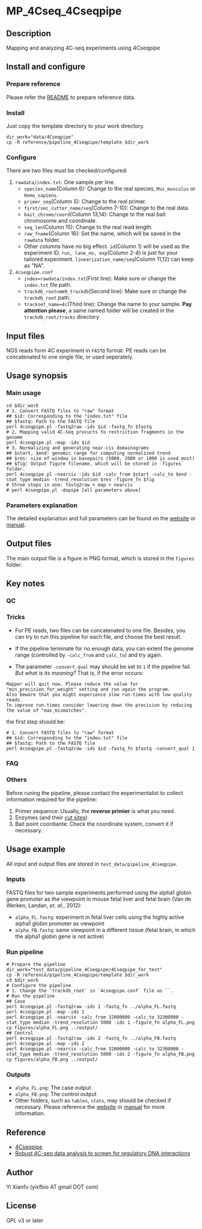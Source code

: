 # MP_4Cseq_4Cseqpipe

## Description
Mapping and analyzing 4C-seq experiments using 4Cseqpipe

## Install and configure

### Prepare reference

Please refer the [README](./prepare_reference/README.md) to prepare reference data.

### Install
Just copy the template directory to your work directory.
```shell
dir_work="data/4Cseqpipe"
cp -R reference/pipeline_4Cseqpipe/template $dir_work
```
### Configure
There are two files must be checked/configured:
1. `rawdata/index.txt`: One sample per line.
	* `species_name`(Column 6): Change to the real species, `Mus_musculus` or `Homo_sapiens`.
	* `primer_seq`(Column 5): Change to the real primer.
	* `first/sec_cutter_name/seq`(Column 7-10): Change to the real data.
	* `bait_chromo/coord`(Column 13,14): Change to the real bait chromosome and coordinate.
	* `seq_len`(Column 15): Change to the real read length.
	* `raw_fname`(Column 16): Set the name, which will be saved in the `rawdata` folder.
	* Other columns have no big effect. `id`(Column 1) will be used as the experiment ID. `run, lane_no, exp`(Column 2-4) is just for your tailored experiment. `linearization_name/seq`(Column 11,12) can keep as "NA".
2. `4cseqpipe.conf`
	* `index=rawdata/index.txt`(First line): Make sure or change the `index.txt` file path.
	* `trackdb_root=mm9_trackdb`(Second line): Make sure or change the `trackdb_root` path.
	* `trackset_name=4c`(Third line): Change the name to your sample. **Pay attention please**, a same named folder will be created in the `trackdb_root/tracks` directory.

## Input files
NGS reads form 4C experiment in `FASTQ` format. PE reads can be concatenated to one single file, or used seperately.

## Usage synopsis
### Main usage
```shell
cd $dir_work
# 1. Convert FASTQ files to "raw" format
## $id: Corresponding to the "index.txt" file
## $fastq: Path to the FASTQ file
perl 4cseqpipe.pl -fastq2raw -ids $id -fastq_fn $fastq
# 2. Mapping valid 4C-Seq procucts to restriction fragments in the genome
perl 4cseqpipe.pl –map -ids $id
# 3. Normalizing and generating near-cis domainograms
## $start, $end: genomic range for computing normalized trend
## $res: size of window in basepairs (5000, 2000 or 1000 is used most)
## $fig: Output figure filename, which will be stored in `figures` folder.
perl 4cseqpipe.pl –nearcis -ids $id -calc_from $start -calc_to $end -stat_type median -trend_resolution $res -figure_fn $fig
# three steps in one: fastq2raw + map + nearcis
# perl 4cseqpipe.pl -dopipe [all parameters above]
```
### Parameters explanation
The detailed explanation and full parameters can be found on the [website](http://compgenomics.weizmann.ac.il/tanay/?page_id=367) or [manual](../../reference/pipeline_4Cseqpipe/4cseq_pipe_manual.pdf).

## Output files
The main output file is a figure in PNG format, which is stored in the `figures` folder.

## Key notes
### QC
### Tricks
* For PE reads, two files can be concatenated to one file. Besides, you can try to run this pipeline for each file, and choose the best result.

* If the pipeline terminate for no enough data, you can extent the genome range (controlled by `-calc_from` and `calc_to`) and try again.

* The parameter `-convert_qual` may should be set to `1` if the pipeline fail. *But what is its meaning?* That is, if the error occurs:

```
Mapper will quit now. Please reduce the value for "min_precision_for_weight" setting and run again the program.
Also beware that you might experience slow run-times with low quality reads.
To improve run-times consider lowering down the precision by reducing the value of "max_mismatches".
```
the first step should be:
```
# 1. Convert FASTQ files to "raw" format
## $id: Corresponding to the "index.txt" file
## $fastq: Path to the FASTQ file
perl 4cseqpipe.pl -fastq2raw -ids $id -fastq_fn $fastq -convert_qual 1
```


### FAQ
### Others
Before runing the pipeline, please contact the experimentalist to collect information required for the pipeline:
1. Primer sequence: Usually, the **reverse primier** is what you need.
2. Enzymes (and their [cut sites](http://rebase.neb.com/rebase/link_bionet))
3. Bait point coordiante: Check the coordinate system, convert it if necessary.

## Usage example
All input and output files are stored in `test_data/pipeline_4Cseqpipe`.
### Inputs
FASTQ files for two sample experiments performed using the alpha1 globin gene promoter as the viewpoint in mouse fetal liver and fetal brain (Van de Werken, Landan, *et. al.*, 2012):
* `alpha_FL.fastq`: experiment in fetal liver cells using the highly active alpha1 globin promoter as viewpoint
* `alpha_FB.fastq`: same viewpoint in a different tissue (fetal brain, in which the alpha1 globin gene is not active)
### Run pipeline
```shell
# Prepare the pipeline
dir_work="test_data/pipeline_4Cseqpipe/4Cseqpipe_for_test"
cp -R reference/pipeline_4Cseqpipe/template $dir_work
cd $dir_work
# Configure the pipeline
# 1. Change the `trackdb_root` in `4cseqpipe.conf` file as ``.
# Run the pipeline
## Case
perl 4cseqpipe.pl -fastq2raw -ids 1 -fastq_fn ../alpha_FL.fastq
perl 4cseqpipe.pl -map -ids 1
perl 4cseqpipe.pl -nearcis -calc_from 32000000 -calc_to 32300000 -stat_type median -trend_resolution 5000 -ids 1 -figure_fn alpha_FL.png
cp figures/alpha_FL.png ../output/
## Control
perl 4cseqpipe.pl -fastq2raw -ids 2 -fastq_fn ../alpha_FB.fastq
perl 4cseqpipe.pl -map -ids 2
perl 4cseqpipe.pl -nearcis -calc_from 32000000 -calc_to 32300000 -stat_type median -trend_resolution 5000 -ids 2 -figure_fn alpha_FB.png
cp figures/alpha_FB.png ../output/
```
### Outputs
* `alpha_FL.png`: The case output
* `alpha_FB.png`: The control output
* Other folders, such as `tables`, `stats`, may should be checked if necessary. Please reference the [website](http://compgenomics.weizmann.ac.il/tanay/?page_id=367) or [manual](../../reference/pipeline_4Cseqpipe/4cseq_pipe_manual.pdf) for more information.

## Reference
* [4Cseqpipe](http://compgenomics.weizmann.ac.il/tanay/?page_id=367)
* [Robust 4C-seq data analysis to screen for regulatory DNA interactions](https://www.ncbi.nlm.nih.gov/pubmed/22961246)

## Author
Yi Xianfu (yixfbio AT gmail DOT com)

## License
GPL v3 or later